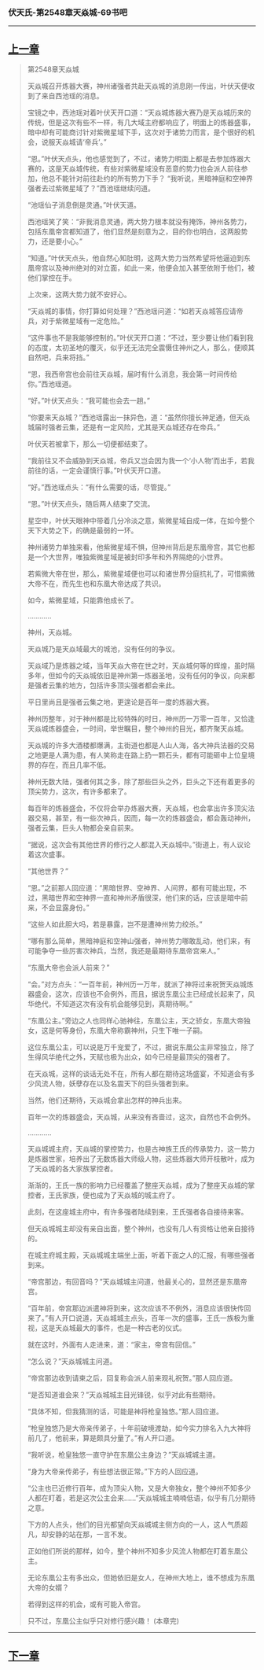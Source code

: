 ### 伏天氏-第2548章天焱城-69书吧

--------
[上一章](./17a92b0b37e04ae23ce374a733f0a606.md)
--------


>
>
>
>第2548章天焱城
>
>天焱城召开炼器大赛，神州诸强者共赴天焱城的消息刚一传出，叶伏天便收到了来自西池瑶的消息。
>
>宝镜之中，西池瑶对着叶伏天开口道：“天焱城炼器大赛乃是天焱城历来的传统，但是这次有些不一样，有几大域主府都响应了，明面上的炼器盛事，暗中却有可能商讨针对紫微星域下手，这次对于诸势力而言，是个很好的机会，说服天焱城请‘帝兵’。”
>
>“恩。”叶伏天点头，他也感觉到了，不过，诸势力明面上都是去参加炼器大赛的，这是天焱城传统，有些对紫微星域没有恶意的势力也会派人前往参加，他总不能针对前往赴约的所有势力下手？
>“我听说，黑暗神庭和空神界强者去过紫微星域了？”西池瑶继续问道。
>
>“池瑶仙子消息倒是灵通。”叶伏天道。
>
>西池瑶笑了笑：“非我消息灵通，两大势力根本就没有掩饰，神州各势力，包括东凰帝宫都知道了，他们显然是刻意为之，目的你也明白，这两股势力，还是要小心。”
>
>“知道。”叶伏天点头，他自然心知肚明，这两大势力当然希望将他逼迫到东凰帝宫以及神州绝对的对立面，如此一来，他便会加入甚至依附于他们，被他们掌控在手。
>
>上次来，这两大势力就不安好心。
>
>“天焱城的事情，你打算如何处理？”西池瑶问道：“如若天焱城答应请帝兵，对于紫微星域有一定危险。”
>
>“这件事也不是我能够控制的。”叶伏天开口道：“不过，至少要让他们看到我的态度，太初圣地的覆灭，似乎还无法完全震慑住神州之人，那么，便顺其自然吧，兵来将挡。”
>
>“恩，我西帝宫也会前往天焱城，届时有什么消息，我会第一时间传给你。”西池瑶道。
>
>“好。”叶伏天点头：“我可能也会去一趟。”
>
>“你要来天焱城？”西池瑶露出一抹异色，道：“虽然你擅长神足通，但天焱城届时强者云集，还是有一定风险，尤其是天焱城还存在帝兵。”
>
>叶伏天若被拿下，那么一切便都结束了。
>
>“我前往又不会威胁到天焱城，帝兵又岂会因为我一个‘小人物’而出手，若我前往的话，一定会谨慎行事。”叶伏天开口道。
>
>“好。”西池瑶点头：“有什么需要的话，尽管提。”
>
>“恩。”叶伏天点头，随后两人结束了交流。
>
>星空中，叶伏天眼神中带着几分冷淡之意，紫微星域自成一体，在如今整个天下大势之下，的确是最弱的一环。
>
>神州诸势力单独来看，他紫微星域不惧，但神州背后是东凰帝宫，其它也都是一个大世界，唯独紫微星域是被封印多年和外界隔绝的小世界。
>
>若紫微大帝在世，那么，紫微星域便也可以和诸世界分庭抗礼了，可惜紫微大帝不在，而先生也和东凰大帝达成了共识。
>
>如今，紫微星域，只能靠他成长了。
>
>…………
>
>神州，天焱城。
>
>天焱城乃是天焱域最大的城池，没有任何的争议。
>
>天焱域乃是炼器之域，当年天焱大帝在世之时，天焱城何等的辉煌，虽时隔多年，但如今的天焱城依旧是神州第一炼器圣地，没有任何的争议，向来都是强者云集的地方，包括许多顶尖强者都会来此。
>
>平日里尚且是强者云集之地，更遑论是百年一度的炼器大赛。
>
>神州历整年，对于神州都是比较特殊的时日，神州历一万零一百年，又恰逢天焱城炼器盛会，一时间，举世瞩目，整个神州的目光，都齐聚天焱城。
>
>天焱城的许多大酒楼都爆满，主街道也都是人山人海，各大神兵法器的交易之地更是人满为患，有人笑称走在路上扔一颗石头，都有可能砸中上位皇境界的存在，而且几率不低。
>
>神州无数大陆，强者何其之多，除了那些巨头之外，巨头之下还有着更多的顶尖势力，这次，有许多都来了。
>
>每百年的炼器盛会，不仅将会举办炼器大赛，天焱城，也会拿出许多顶尖法器交易，甚至，有一些次神兵，因而，每一次的炼器盛会，都会轰动神州，强者云集，巨头人物都会亲自前来。
>
>“据说，这次会有其他世界的修行之人都混入天焱城中。”街道上，有人议论着这次盛事。
>
>“其他世界？”
>
>“恩。”之前那人回应道：“黑暗世界、空神界、人间界，都有可能出现，不过，黑暗世界和空神界一直和神州矛盾很深，他们来的话，应该是暗中前来，不会显露身份。”
>
>“这些人如此胆大吗，若是暴露，岂不是遭神州势力绞杀。”
>
>“哪有那么简单，黑暗神庭和空神山强者，神州势力哪敢乱动，他们来，有可能争夺一些厉害次神兵，当然，我还是最期待东凰帝宫来人。”
>
>“东凰大帝也会派人前来？”
>
>“会。”对方点头：“一百年前，神州历一万年，就派了神将过来祝贺天焱城炼器盛会，这次，应该也不会例外，而且，据说东凰公主已经成长起来了，风华绝代，不知道这次有没有机会能够见到，真期待啊。”
>
>“东凰公主。”旁边之人也同样心驰神往，东凰公主，天之骄女，东凰大帝独女，这是何等身份，东凰大帝称霸神州，只生下唯一子嗣。
>
>这位东凰公主，可以说是万千宠爱了，不过，据说东凰公主非常独立，除了生得风华绝代之外，天赋也极为出众，如今已经是最顶尖的强者了。
>
>在天焱城，这样的谈话无处不在，所有人都在期待这场盛宴，不知道会有多少风流人物，妖孽存在以及名震天下的巨头强者到来。
>
>当然，他们还期待，天焱城会拿出怎样的神兵出来。
>
>百年一次的炼器盛会，天焱城，从来没有吝啬过，这次，自然也不会例外。
>
>…………
>
>天焱城城主府，天焱城的掌控势力，也是古神族王氏的传承势力，这一势力是炼器世家，培养出了无数炼器大师级人物，这些炼器大师开枝散叶，成为了天焱城的各大家族掌控者。
>
>渐渐的，王氏一族的影响力已经覆盖了整座天焱城，成为了整座天焱城的掌控者，王氏家族，便也成为了天焱城的城主府了。
>
>此刻，在这座城主府中，有许多强者陆续到来，王氏强者各自接待来客。
>
>但天焱城城主却没有亲自出面，整个神州，也没有几人有资格让他亲自接待的。
>
>在城主府城主殿，天焱城城主端坐上面，听着下面之人的汇报，有哪些强者到来。
>
>“帝宫那边，有回音吗？”天焱城城主问道，他最关心的，显然还是东凰帝宫。
>
>“百年前，帝宫那边派遣神将到来，这次应该不不例外，消息应该很快传回来了。”有人开口说道，天焱城城主点头，百年一次的盛事，王氏一族极为重视，这是天焱城最大的事件，也是一种古老的仪式。
>
>就在这时，外面有人走进来，道：“家主，帝宫有回信。”
>
>“怎么说？”天焱城城主问道。
>
>“帝宫那边收到请柬之后，回复称会派人前来观礼祝贺。”那人回应道。
>
>“是否知道谁会来？”天焱城城主目光锋锐，似乎对此有些期待。
>
>“具体不知，但我猜测的话，可能是神将枪皇独悠。”那人回应道。
>
>“枪皇独悠乃是大帝亲传弟子，十年前破境渡劫，如今实力排名入九大神将前几了，他前来，算是颇具分量了。”有人开口道。
>
>“我听说，枪皇独悠一直守护在东凰公主身边？”天焱城城主道。
>
>“身为大帝亲传弟子，有些想法很正常。”下方的人回应道。
>
>“公主也已近修行百年，成为顶尖人物，又是大帝独女，整个神州不知多少人都在盯着，若是这次公主会来……”天焱城城主喃喃低语，似乎有几分期待之意。
>
>下方的人点头，他们的目光都望向天焱城城主侧方向的一人，这人气质超凡，却安静的站在那，一言不发。
>
>正如他们所说的那样，如今，整个神州不知多少风流人物都在盯着东凰公主。
>
>无论东凰公主有多出众，但她依旧是女人，在神州大地上，谁不想成为东凰大帝的女婿？
>
>若得到这样的机会，或有可能入帝宫。
>
>只不过，东凰公主似乎只对修行感兴趣！
>(本章完)
>
>

--------
[下一章](./b19a695aeea84e6103e2adb0f05c49c5.md)
--------
